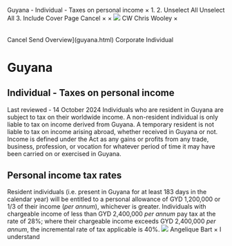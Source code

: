 Guyana - Individual - Taxes on personal income
×
1.
2.
Unselect All
Unselect All
3.
Include Cover Page
Cancel
×
×
![](-/media/world-wide-tax-summaries/attachments/global---chris-wooley.ashx%3Frev=ac5e5f3223b34096b1afc2a6009c7320&revision=ac5e5f32-23b3-4096-b1af-c2a6009c7320&hash=859B7ADC84DC2CBEC9760E9E6EE7DE6D0A8BFCDF)
CW
Chris Wooley
×
######
Cancel
Send
Overview](guyana.html)
Corporate
Individual
# Guyana
## Individual - Taxes on personal income
Last reviewed - 14 October 2024
Individuals who are resident in Guyana are subject to tax on their worldwide income. A non-resident individual is only liable to tax on income derived from Guyana. A temporary resident is not liable to tax on income arising abroad, whether received in Guyana or not.
Income is defined under the Act as any gains or profits from any trade, business, profession, or vocation for whatever period of time it may have been carried on or exercised in Guyana.
## Personal income tax rates
Resident individuals (i.e. present in Guyana for at least 183 days in the calendar year) will be entitled to a personal allowance of GYD 1,200,000 or 1/3 of their income (*per annum*), whichever is greater.
Individuals with chargeable income of less than GYD 2,400,000 *per annum* pay tax at the rate of 28%; where their chargeable income exceeds GYD 2,400,000 *per annum*, the incremental rate of tax applicable is 40%.
![](-/media/world-wide-tax-summaries/attachments/guyana---angelique_bart.ashx%3Frev=31401a42c35d4906938adc1f5df1c137&revision=31401a42-c35d-4906-938a-dc1f5df1c137&hash=ED6D08816473ED465A564DCBB8DAA63C99CAC586)
Angelique Bart
×
I understand